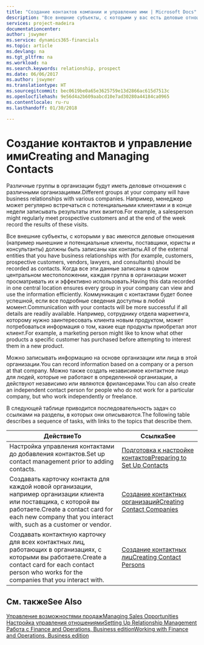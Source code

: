 ```yaml
---
title: "Создание контактов компании и управление ими | Microsoft Docs"
description: "Все внешние субъекты, с которыми у вас есть деловые отношения (например, потенциальные и текущие клиенты, поставщики и консультанты), настраиваются как контакты."
services: project-madeira
documentationcenter: 
author: jswymer
ms.service: dynamics365-financials
ms.topic: article
ms.devlang: na
ms.tgt_pltfrm: na
ms.workload: na
ms.search.keywords: relationship, prospect
ms.date: 06/06/2017
ms.author: jswymer
ms.translationtype: HT
ms.sourcegitcommit: bec0619be0a65e3625759e13d2866ac615d7513c
ms.openlocfilehash: 9e56d4a2b609aabcd10e7ad30280a44184ca0965
ms.contentlocale: ru-ru
ms.lasthandoff: 01/30/2018

---
```

# <a name="creating-and-managing-contacts"></a><span data-ttu-id="dd98c-103">Создание контактов и управление ими</span><span class="sxs-lookup"><span data-stu-id="dd98c-103">Creating and Managing Contacts</span></span>
<span data-ttu-id="dd98c-104">Различные группы в организации будут иметь деловые отношения с различными организациями.</span><span class="sxs-lookup"><span data-stu-id="dd98c-104">Different groups at your company will have business relationships with various companies.</span></span> <span data-ttu-id="dd98c-105">Например, менеджер может регулярно встречаться с потенциальными клиентами и в конце недели записывать результаты этих визитов.</span><span class="sxs-lookup"><span data-stu-id="dd98c-105">For example, a salesperson might regularly meet prospective customers and at the end of the week record the results of these visits.</span></span>

<span data-ttu-id="dd98c-106">Все внешние субъекты, с которыми у вас имеются деловые отношения (например нынешние и потенциальные клиенты, поставщики, юристы и консультанты) должны быть записаны как контакты.</span><span class="sxs-lookup"><span data-stu-id="dd98c-106">All of the external entities that you have business relationships with (for example, customers, prospective customers, vendors, lawyers, and consultants) should be recorded as contacts.</span></span> <span data-ttu-id="dd98c-107">Когда все эти данные записаны в одном центральном местоположении, каждая группа в организации может просматривать их и эффективно использовать.</span><span class="sxs-lookup"><span data-stu-id="dd98c-107">Having this data recorded in one central location ensures every group in your company can view and use the information efficiently.</span></span> <span data-ttu-id="dd98c-108">Коммуникация с контактами будет более успешной, если все подробные сведения доступны в любой момент.</span><span class="sxs-lookup"><span data-stu-id="dd98c-108">Communication with your contacts will be more successful if all details are readily available.</span></span> <span data-ttu-id="dd98c-109">Например, сотруднику отдела маркетинга, которому нужно заинтересовать клиента новым продуктом, может потребоваться информация о том, какие еще продукты приобретал этот клиент.</span><span class="sxs-lookup"><span data-stu-id="dd98c-109">For example, a marketing person might like to know what other products a specific customer has purchased before attempting to interest them in a new product.</span></span>

<span data-ttu-id="dd98c-110">Можно записывать информацию на основе организации или лица в этой организации.</span><span class="sxs-lookup"><span data-stu-id="dd98c-110">You can record information based on a company or a person at that company.</span></span> <span data-ttu-id="dd98c-111">Можно также создать независимое контактное лицо для людей, которые не работают в определенной организации, а действуют независимо или являются фрилансерами.</span><span class="sxs-lookup"><span data-stu-id="dd98c-111">You can also create an independent contact person for people who do not work for a particular company, but who work independently or freelance.</span></span>

<span data-ttu-id="dd98c-112">В следующей таблице приводится последовательность задач со ссылками на разделы, в которых они описываются.</span><span class="sxs-lookup"><span data-stu-id="dd98c-112">The following table describes a sequence of tasks, with links to the topics that describe them.</span></span>

| <span data-ttu-id="dd98c-113">Действие</span><span class="sxs-lookup"><span data-stu-id="dd98c-113">To</span></span> | <span data-ttu-id="dd98c-114">Ссылка</span><span class="sxs-lookup"><span data-stu-id="dd98c-114">See</span></span> |
| --- | --- |
| <span data-ttu-id="dd98c-115">Настройка управления контактами до добавления контактов.</span><span class="sxs-lookup"><span data-stu-id="dd98c-115">Set up contact management prior to adding contacts.</span></span> |[<span data-ttu-id="dd98c-116">Подготовка к настройке контактов</span><span class="sxs-lookup"><span data-stu-id="dd98c-116">Preparing to Set Up Contacts</span></span>](marketing-setup-contacts.md) |
| <span data-ttu-id="dd98c-117">Создавать карточку контакта для каждой новой организации, например организации клиента или поставщика, с которой вы работаете.</span><span class="sxs-lookup"><span data-stu-id="dd98c-117">Create a contact card for each new company that you interact with, such as a customer or vendor.</span></span> |[<span data-ttu-id="dd98c-118">Создание контактных организаций</span><span class="sxs-lookup"><span data-stu-id="dd98c-118">Creating Contact Companies</span></span>](marketing-create-contact-companies.md) |
| <span data-ttu-id="dd98c-119">Создавать контактную карточку для всех контактных лиц, работающих в организациях, с которыми вы работаете.</span><span class="sxs-lookup"><span data-stu-id="dd98c-119">Create a contact card for each contact person who works for the companies that you interact with.</span></span> |[<span data-ttu-id="dd98c-120">Создание контактных лиц</span><span class="sxs-lookup"><span data-stu-id="dd98c-120">Creating Contact Persons</span></span>](marketing-create-contact-persons.md) |

## <a name="see-also"></a><span data-ttu-id="dd98c-121">См. также</span><span class="sxs-lookup"><span data-stu-id="dd98c-121">See Also</span></span>
[<span data-ttu-id="dd98c-122">Управление возможностями продаж</span><span class="sxs-lookup"><span data-stu-id="dd98c-122">Managing Sales Opportunities</span></span>](marketing-manage-sales-opportunities.md)  
[<span data-ttu-id="dd98c-123">Настройка управления отношениями</span><span class="sxs-lookup"><span data-stu-id="dd98c-123">Setting Up Relationship Management</span></span>](marketing-setup-marketing.md)  
[<span data-ttu-id="dd98c-124">Работа с Finance and Operations, Business edition</span><span class="sxs-lookup"><span data-stu-id="dd98c-124">Working with Finance and Operations, Business edition</span></span>](ui-work-product.md)  

